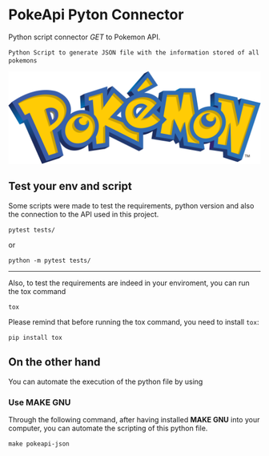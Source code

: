 # PokeApi Pyton Connector

Python script connector *GET* to Pokemon API.

    Python Script to generate JSON file with the information stored of all pokemons

!["Pokemon Logo"](img/pokemon_logo.png)

## Test your env and script

Some scripts were made to test the requirements, python version and also the connection to the API used in this project.

```shell
pytest tests/
```
or
```shell
python -m pytest tests/
```

---

Also, to test the requirements are indeed in your enviroment, you can run the tox command

```shell
tox
```

Please remind that before running the tox command, you need to install `tox`:

```shell
pip install tox
```

## On the other hand

You can automate the execution of the python file by using 

### Use MAKE GNU

Through the following command, after having installed **MAKE GNU** into your computer, you can automate the scripting of this python file.

```shell
make pokeapi-json
```